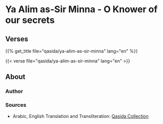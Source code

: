 # Ya Alim as-Sir Minna - O Knower of our secrets

## Verses

{{% get_title file="qasida/ya-alim-as-sir-minna" lang="en" %}}

{{< verse file="qasida/ya-alim-as-sir-minna" lang="en" >}}

## About

### Author

### Sources

- Arabic, English Translation and Transliteration: [Qasida Collection](https://www.qasidacollection.com/qasida/ilZqHsA8GKrqKDmzoyWS)
